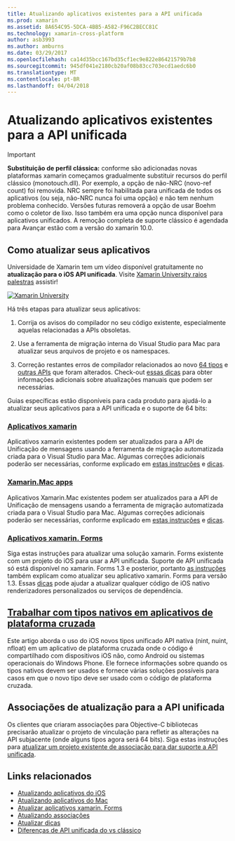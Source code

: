 ```yaml
---
title: Atualizando aplicativos existentes para a API unificada
ms.prod: xamarin
ms.assetid: 8A654C95-5DCA-4BB5-A582-F96C2BECC81C
ms.technology: xamarin-cross-platform
author: asb3993
ms.author: amburns
ms.date: 03/29/2017
ms.openlocfilehash: ca14d35bcc167bd35cf1ec9e822e86421579b7b8
ms.sourcegitcommit: 945df041e2180cb20af08b83cc703ecd1aedc6b0
ms.translationtype: MT
ms.contentlocale: pt-BR
ms.lasthandoff: 04/04/2018
---
```

# <a name="updating-existing-apps-to-the-unified-api"></a>Atualizando aplicativos existentes para a API unificada

> [!IMPORTANT]
> **Substituição de perfil clássica:** conforme são adicionadas novas plataformas xamarin começamos gradualmente substituir recursos do perfil clássico (monotouch.dll). Por exemplo, a opção de não-NRC (novo-ref count) foi removida. NRC sempre foi habilitada para unificada de todos os aplicativos (ou seja, não-NRC nunca foi uma opção) e não tem nenhum problema conhecido. Versões futuras removerá a opção de usar Boehm como o coletor de lixo. Isso também era uma opção nunca disponível para aplicativos unificados. A remoção completa de suporte clássico é agendada para Avançar estão com a versão do xamarin 10.0.




## <a name="how-to-update-your-apps"></a>Como atualizar seus aplicativos

Universidade de Xamarin tem um vídeo disponível gratuitamente no **atualização para o iOS API unificada**. Visite [Xamarin University raios palestras](http://university.xamarin.com/lightninglectures) assistir!

[ ![](updating-apps-images/xamu-video-sml.png "Xamarin University")](http://university.xamarin.com/lightninglectures)

Há três etapas para atualizar seus aplicativos:

1. Corrija os avisos do compilador no seu código existente, especialmente aquelas relacionadas a APIs obsoletas.

2. Use a ferramenta de migração interna do Visual Studio para Mac para atualizar seus arquivos de projeto e os namespaces.

3. Correção restantes erros de compilador relacionados ao novo [64 tipos](~/cross-platform/macios/nativetypes.md) e [outras APIs](~/cross-platform/macios/unified/index.md#deprecated-typos) que foram alterados. Check-out [essas dicas](~/cross-platform/macios/unified/updating-tips.md) para obter informações adicionais sobre atualizações manuais que podem ser necessárias.

Guias específicas estão disponíveis para cada produto para ajudá-lo a atualizar seus aplicativos para a API unificada e o suporte de 64 bits:

### <a name="xamarinios-appscross-platformmaciosunifiedupdating-ios-appsmd"></a>[Aplicativos xamarin](~/cross-platform/macios/unified/updating-ios-apps.md)

Aplicativos xamarin existentes podem ser atualizados para a API de Unificação de mensagens usando a ferramenta de migração automatizada criada para o Visual Studio para Mac. Algumas correções adicionais poderão ser necessárias, conforme explicado em [estas instruções](~/cross-platform/macios/unified/updating-ios-apps.md) e [dicas](~/cross-platform/macios/unified/updating-tips.md).

###  <a name="xamarinmac-appscross-platformmaciosunifiedupdating-mac-appsmd"></a>[Xamarin.Mac apps](~/cross-platform/macios/unified/updating-mac-apps.md)

Aplicativos Xamarin.Mac existentes podem ser atualizados para a API de Unificação de mensagens usando a ferramenta de migração automatizada criada para o Visual Studio para Mac. Algumas correções adicionais poderão ser necessárias, conforme explicado em [estas instruções](~/cross-platform/macios/unified/updating-mac-apps.md) e [dicas](~/cross-platform/macios/unified/updating-tips.md).

###  <a name="xamarinforms-appscross-platformmaciosunifiedupdating-xamarin-forms-appsmd"></a>[Aplicativos xamarin. Forms](~/cross-platform/macios/unified/updating-xamarin-forms-apps.md)

Siga estas instruções para atualizar uma solução xamarin. Forms existente com um projeto do iOS para usar a API unificada. Suporte de API unificada só está disponível no xamarin. Forms 1.3 e posterior, portanto [as instruções](~/cross-platform/macios/unified/updating-xamarin-forms-apps.md) também explicam como atualizar seu aplicativo xamarin. Forms para versão 1.3. Essas [dicas](~/cross-platform/macios/unified/updating-tips.md) pode ajudar a atualizar qualquer código de iOS nativo renderizadores personalizados ou serviços de dependência.

## <a name="working-with-native-types-in-cross-platform-appscross-platformmaciosnativetypesmd"></a>[Trabalhar com tipos nativos em aplicativos de plataforma cruzada](~/cross-platform/macios/nativetypes.md)

Este artigo aborda o uso do iOS novos tipos unificado API nativa (nint, nuint, nfloat) em um aplicativo de plataforma cruzada onde o código é compartilhado com dispositivos iOS não, como Android ou sistemas operacionais do Windows Phone. Ele fornece informações sobre quando os tipos nativos devem ser usados e fornece várias soluções possíveis para casos em que o novo tipo deve ser usado com o código de plataforma cruzada.

## <a name="update-bindings-to-the-unified-api"></a>Associações de atualização para a API unificada

Os clientes que criaram associações para Objective-C bibliotecas precisarão atualizar o projeto de vinculação para refletir as alterações na API subjacente (onde alguns tipos agora será 64 bits).
Siga estas instruções para [atualizar um projeto existente de associação para dar suporte a API unificada](~/cross-platform/macios/unified/update-binding.md).




## <a name="related-links"></a>Links relacionados

- [Atualizando aplicativos do iOS](~/cross-platform/macios/unified/updating-ios-apps.md)
- [Atualizando aplicativos do Mac](~/cross-platform/macios/unified/updating-mac-apps.md)
- [Atualizar aplicativos xamarin. Forms](~/cross-platform/macios/unified/updating-xamarin-forms-apps.md)
- [Atualizando associações](~/cross-platform/macios/unified/update-binding.md)
- [Atualizar dicas](~/cross-platform/macios/unified/updating-tips.md)
- [Diferenças de API unificada do vs clássico](https://developer.xamarin.com/releases/ios/api_changes/classic-vs-unified-8.6.0/)
